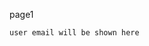 page1
<validation step="12591743-fa05-4cad-8ced-765201d894f9" />
<validation step="02af62d3-608c-4901-9636-30eca14168b4" />

```
user email will be shown here
```
